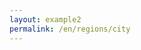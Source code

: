 ```yaml
---
layout: example2
permalink: /en/regions/city
---
```


<!--div class="section" id="about">
  <div class="container">
    <div class="h1 text-center mb-4 title">
      World Map
    </div>
      <figure class="cc-effect">
        <img src="/assets/images/project-legacy_of_reality-world_map-regions.jpg" alt="Image"/>
      </figure>
    <div class="h2 text-left mb-4 title">
      Ahlfar
    </div>
    <a href="varusia"><button type="button" class="btn btn-primary btn-lg btn-block">VARÚSIA</button></a>
    <a href="vistenbrook"><button type="button" class="btn btn-primary btn-lg btn-block">VISTENBROOK</button></a>
    <br>
    <div class="h2 text-left mb-4 title">
      <a href="kyrguios" class="text-black-500 underline hover:text-black-700 cursor-pointer">Kyrguios</a>
    </div>   
  </div>
</div-->

